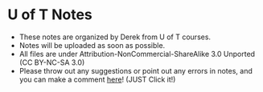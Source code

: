 # U of T Notes
- These notes are organized by Derek from U of T courses.
- Notes will be uploaded as soon as possible.
- All files are under Attribution-NonCommercial-ShareAlike 3.0 Unported (CC BY-NC-SA 3.0)
- Please throw out any suggestions or point out any errors in notes, and you can make a comment [here](https://derek-blog.com/about/)! (JUST Click it!)
